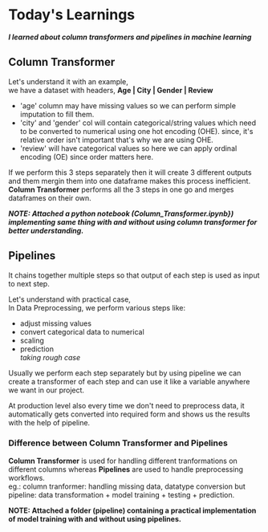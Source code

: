 # Today's Learnings
***I learned about column transformers and pipelines in machine learning***

## Column Transformer
Let's understand it with an example,  
we have a dataset with headers, **Age | City | Gender | Review**  
- 'age' column may have missing values so we can perform simple imputation to fill them.
- 'city' and 'gender' col will contain categorical/string values which need to be converted to numerical using one hot encoding (OHE). since, it's relative order isn't important that's why we are using OHE.
- 'review' will have categorical values so here we can apply ordinal encoding (OE) since order matters here.

If we perform this 3 steps separately then it will create 3 different outputs and them mergin them into one dataframe makes this process inefficient.
**Column Transformer** performs all the 3 steps in one go and merges dataframes on their own.

***NOTE: Attached a python notebook (Column_Transformer.ipynb}) implementing same thing with and without using column transformer for better understanding.***


## Pipelines
It chains together multiple steps so that output of each step is used as input to next step.

Let's understand with practical case,  
In Data Preprocessing, we perform various steps like:  
- adjust missing values
- convert categorical data to numerical
- scaling
- prediction  
*taking rough case*  

Usually we perform each step separately but by using pipeline we can create a transformer of each step and can use it like a variable anywhere we want in our project.

At production level also every time we don't need to preprocess data, it automatically gets converted into required form and shows us the results with the help of pipeline.


### Difference between Column Transformer and Pipelines
**Column Transformer** is used for handling different tranformations on different columns whereas **Pipelines** are used to handle preprocessing workflows.  
eg.: column tranformer: handling missing data, datatype conversion but pipeline: data transformation + model training + testing + prediction.

**NOTE: Attached a folder (pipeline) containing a practical implementation of model training with and without using pipelines.**
